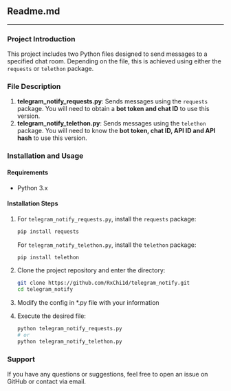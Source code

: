 ## Readme.md

---

### Project Introduction

This project includes two Python files designed to send messages to a specified chat room. Depending on the file, this is achieved using either the `requests` or `telethon` package.

### File Description

1. **telegram_notify_requests.py**: Sends messages using the `requests` package. You will need to obtain a **bot token and chat ID** to use this version.
2. **telegram_notify_telethon.py**: Sends messages using the `telethon` package. You will need to know the **bot token, chat ID, API ID and API hash** to use this version.

### Installation and Usage

#### Requirements

- Python 3.x

#### Installation Steps

1. For `telegram_notify_requests.py`, install the `requests` package:

   ```bash
   pip install requests
   ```
   For `telegram_notify_telethon.py`, install the `telethon` package:

   ```bash
   pip install telethon
   ```

3. Clone the project repository and enter the directory:

   ```bash
   git clone https://github.com/RxChi1d/telegram_notify.git
   cd telegram_notify
   ```

4. Modify the config in *.py file with your information

5. Execute the desired file:

   ```bash
   python telegram_notify_requests.py
   # or
   python telegram_notify_telethon.py
   ```

### Support

If you have any questions or suggestions, feel free to open an issue on GitHub or contact via email.